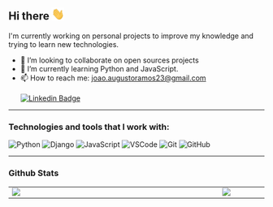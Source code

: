 ## Hi there <img src= "https://raw.githubusercontent.com/ABSphreak/ABSphreak/master/gifs/Hi.gif" width= "25px"> </img>


I'm currently working on personal projects to improve my knowledge and trying to learn new technologies.

- 👯 I’m looking to collaborate on open sources projects
- 🌱 I’m currently learning Python and JavaScript.
- 📫 How to reach me: joao.augustoramos23@gmail.com <br/><br/>
[![Linkedin Badge](https://img.shields.io/badge/-LinkedIn-blue?style=flat-square&logo=Linkedin&logoColor=white&link=https://www.linkedin.com/in/jo%C3%A3o-augusto-ramos-2b9b8619a/)](https://www.linkedin.com/in/jo%C3%A3o-augusto-ramos-2b9b8619a/)

---
### Technologies and tools that I work with:
![Python](https://img.shields.io/badge/-Python-DD0031?style=flat-square&logo=python)
![Django](https://img.shields.io/badge/-Django-DD0031?style=flat-square&logo=django)
![JavaScript](https://img.shields.io/badge/-JavaScript-black?style=flat-square&logo=javascript)
![VSCode](https://img.shields.io/badge/-VSCode-007ACC?style=flat-square&logo=visual-studio-code&logoColor=white)
![Git](https://img.shields.io/badge/-Git-black?style=flat-square&logo=git)
![GitHub](https://img.shields.io/badge/-GitHub-181717?style=flat-square&logo=github)

---
### Github Stats

<center>
  <table>
    <tr>
        <td><img width="400px" align="left" src="https://github-readme-stats.vercel.app/api/top-langs/?username=JoaoARamoss&layout=compact&theme=dark" /></td>
        <td><img width="495px" align="left" src="https://github-readme-stats.vercel.app/api?username=JoaoARamoss&show_icons=true&theme=dark" /></td>
    </tr>   
  </table>
</center>  
